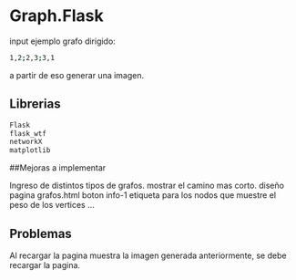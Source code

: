 # Graph.Flask
input ejemplo grafo dirigido: 
```bash
1,2;2,3;3,1
```
a partir de eso generar una imagen.

## Librerias

```python
Flask
flask_wtf
networkX
matplotlib
```
##Mejoras a implementar

Ingreso de distintos tipos de grafos.
mostrar el camino mas corto.
diseño pagina grafos.html
boton info-1
etiqueta para los nodos
que muestre el peso de los vertices
...

## Problemas

Al recargar la pagina muestra la imagen generada anteriormente, se debe recargar la pagina.
